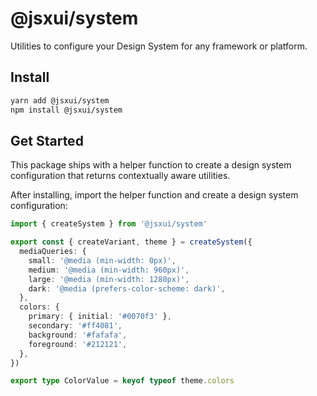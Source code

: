 # @jsxui/system

Utilities to configure your Design System for any framework or platform.

## Install

```bash
yarn add @jsxui/system
npm install @jsxui/system
```

## Get Started

This package ships with a helper function to create a design system configuration that returns contextually aware utilities.

After installing, import the helper function and create a design system configuration:

```ts
import { createSystem } from '@jsxui/system'

export const { createVariant, theme } = createSystem({
  mediaQueries: {
    small: '@media (min-width: 0px)',
    medium: '@media (min-width: 960px)',
    large: '@media (min-width: 1280px)',
    dark: '@media (prefers-color-scheme: dark)',
  },
  colors: {
    primary: { initial: '#0070f3' },
    secondary: '#ff4081',
    background: '#fafafa',
    foreground: '#212121',
  },
})

export type ColorValue = keyof typeof theme.colors
```
